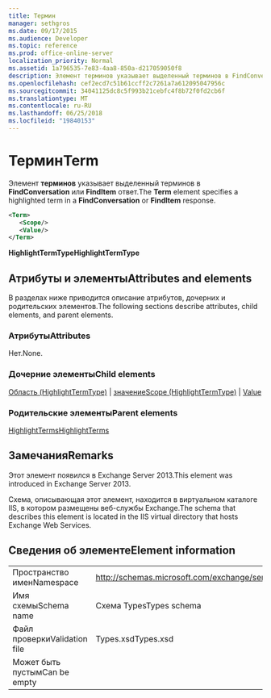 ```yaml
---
title: Термин
manager: sethgros
ms.date: 09/17/2015
ms.audience: Developer
ms.topic: reference
ms.prod: office-online-server
localization_priority: Normal
ms.assetid: 1a796535-7e83-4aa8-850a-d217059050f8
description: Элемент терминов указывает выделенный терминов в FindConversation или FindItem ответ.
ms.openlocfilehash: cef2ecd7c51b61ccff2c7261a7a612095047956c
ms.sourcegitcommit: 34041125dc8c5f993b21cebfc4f8b72f0fd2cb6f
ms.translationtype: MT
ms.contentlocale: ru-RU
ms.lasthandoff: 06/25/2018
ms.locfileid: "19840153"
---
```

# <a name="term"></a><span data-ttu-id="77f2b-103">Термин</span><span class="sxs-lookup"><span data-stu-id="77f2b-103">Term</span></span>

<span data-ttu-id="77f2b-104">Элемент **терминов** указывает выделенный терминов в **FindConversation** или **FindItem** ответ.</span><span class="sxs-lookup"><span data-stu-id="77f2b-104">The **Term** element specifies a highlighted term in a **FindConversation** or **FindItem** response.</span></span> 
  
```XML
<Term>
   <Scope/>
   <Value/>
</Term>
```

 <span data-ttu-id="77f2b-105">**HighlightTermType**</span><span class="sxs-lookup"><span data-stu-id="77f2b-105">**HighlightTermType**</span></span>
## <a name="attributes-and-elements"></a><span data-ttu-id="77f2b-106">Атрибуты и элементы</span><span class="sxs-lookup"><span data-stu-id="77f2b-106">Attributes and elements</span></span>

<span data-ttu-id="77f2b-107">В разделах ниже приводится описание атрибутов, дочерних и родительских элементов.</span><span class="sxs-lookup"><span data-stu-id="77f2b-107">The following sections describe attributes, child elements, and parent elements.</span></span>
  
### <a name="attributes"></a><span data-ttu-id="77f2b-108">Атрибуты</span><span class="sxs-lookup"><span data-stu-id="77f2b-108">Attributes</span></span>

<span data-ttu-id="77f2b-109">Нет.</span><span class="sxs-lookup"><span data-stu-id="77f2b-109">None.</span></span>
  
### <a name="child-elements"></a><span data-ttu-id="77f2b-110">Дочерние элементы</span><span class="sxs-lookup"><span data-stu-id="77f2b-110">Child elements</span></span>

<span data-ttu-id="77f2b-111">[Область (HighlightTermType)](scope-highlighttermtype.md) | [значение](value.md)</span><span class="sxs-lookup"><span data-stu-id="77f2b-111">[Scope (HighlightTermType)](scope-highlighttermtype.md) | [Value](value.md)</span></span>
  
### <a name="parent-elements"></a><span data-ttu-id="77f2b-112">Родительские элементы</span><span class="sxs-lookup"><span data-stu-id="77f2b-112">Parent elements</span></span>

[<span data-ttu-id="77f2b-113">HighlightTerms</span><span class="sxs-lookup"><span data-stu-id="77f2b-113">HighlightTerms</span></span>](highlightterms.md)
  
## <a name="remarks"></a><span data-ttu-id="77f2b-114">Замечания</span><span class="sxs-lookup"><span data-stu-id="77f2b-114">Remarks</span></span>

<span data-ttu-id="77f2b-115">Этот элемент появился в Exchange Server 2013.</span><span class="sxs-lookup"><span data-stu-id="77f2b-115">This element was introduced in Exchange Server 2013.</span></span>
  
<span data-ttu-id="77f2b-116">Схема, описывающая этот элемент, находится в виртуальном каталоге IIS, в котором размещены веб-службы Exchange.</span><span class="sxs-lookup"><span data-stu-id="77f2b-116">The schema that describes this element is located in the IIS virtual directory that hosts Exchange Web Services.</span></span>
  
## <a name="element-information"></a><span data-ttu-id="77f2b-117">Сведения об элементе</span><span class="sxs-lookup"><span data-stu-id="77f2b-117">Element information</span></span>

|||
|:-----|:-----|
|<span data-ttu-id="77f2b-118">Пространство имен</span><span class="sxs-lookup"><span data-stu-id="77f2b-118">Namespace</span></span>  <br/> |http://schemas.microsoft.com/exchange/services/2006/types  <br/> |
|<span data-ttu-id="77f2b-119">Имя схемы</span><span class="sxs-lookup"><span data-stu-id="77f2b-119">Schema name</span></span>  <br/> |<span data-ttu-id="77f2b-120">Схема Types</span><span class="sxs-lookup"><span data-stu-id="77f2b-120">Types schema</span></span>  <br/> |
|<span data-ttu-id="77f2b-121">Файл проверки</span><span class="sxs-lookup"><span data-stu-id="77f2b-121">Validation file</span></span>  <br/> |<span data-ttu-id="77f2b-122">Types.xsd</span><span class="sxs-lookup"><span data-stu-id="77f2b-122">Types.xsd</span></span>  <br/> |
|<span data-ttu-id="77f2b-123">Может быть пустым</span><span class="sxs-lookup"><span data-stu-id="77f2b-123">Can be empty</span></span>  <br/> ||
   

